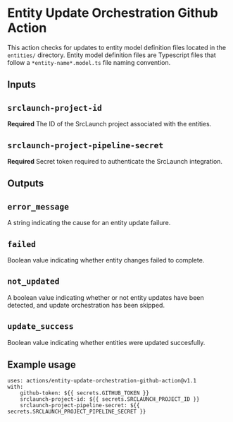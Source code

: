 # Entity Update Orchestration Github Action

This action checks for updates to entity model definition files located in the `entities/` 
directory. Entity model definition files are Typescript files that follow a `*entity-name*.model.ts`
file naming convention.

## Inputs

## `srclaunch-project-id`

**Required** The ID of the SrcLaunch project associated with the entities.

## `srclaunch-project-pipeline-secret`

**Required** Secret token required to authenticate the SrcLaunch integration.

## Outputs

## `error_message`

A string indicating the cause for an entity update failure.

## `failed`

Boolean value indicating whether entity changes failed to complete.

## `not_updated`

A boolean value indicating whether or not entity updates have been detected, and 
update orchestration has been skipped.

## `update_success`

Boolean value indicating whether entities were updated succesfully.

## Example usage

```
uses: actions/entity-update-orchestration-github-action@v1.1
with:
    github-token: ${{ secrets.GITHUB_TOKEN }}
    srclaunch-project-id: ${{ secrets.SRCLAUNCH_PROJECT_ID }}
    srclaunch-project-pipeline-secret: ${{ secrets.SRCLAUNCH_PROJECT_PIPELINE_SECRET }}
```